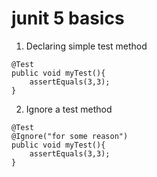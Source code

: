# junit 5 basics


1. Declaring simple test method
```
@Test
public void myTest(){
    assertEquals(3,3);
}

```

2. Ignore a test method

```
@Test
@Ignore("for some reason")
public void myTest(){
    assertEquals(3,3);
}

```
